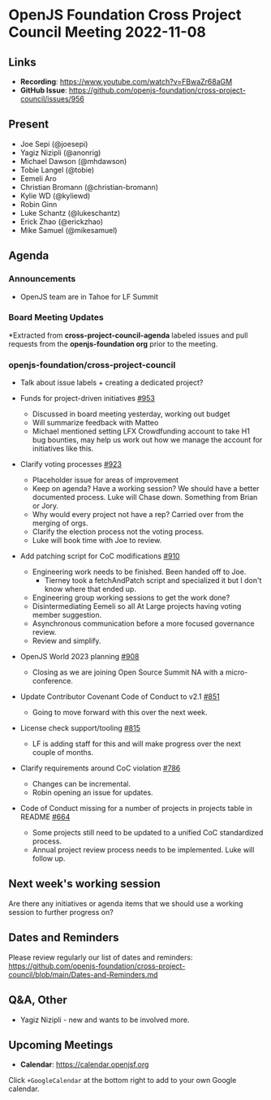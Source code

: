 # OpenJS Foundation Cross Project Council Meeting 2022-11-08

## Links

* **Recording**: https://www.youtube.com/watch?v=FBwaZr68aGM
* **GitHub Issue**: https://github.com/openjs-foundation/cross-project-council/issues/956

## Present

* Joe Sepi (@joesepi)
* Yagiz Nizipli (@anonrig)
* Michael Dawson (@mhdawson)
* Tobie Langel (@tobie)
* Eemeli Aro
* Christian Bromann (@christian-bromann)
* Kylie WD (@kyliewd)
* Robin Ginn
* Luke Schantz (@lukeschantz)
* Erick Zhao (@erickzhao)
* Mike Samuel (@mikesamuel)

## Agenda

### Announcements
  * OpenJS team are in Tahoe for LF Summit

### Board Meeting Updates

*Extracted from **cross-project-council-agenda** labeled issues and pull requests from the **openjs-foundation org** prior to the meeting.

### openjs-foundation/cross-project-council

* Talk about issue labels + creating a dedicated project?

* Funds for project-driven initiatives [#953](https://github.com/openjs-foundation/cross-project-council/issues/953)
  * Discussed in board meeting yesterday, working out budget
  * Will summarize feedback with Matteo
  * Michael mentioned setting LFX Crowdfunding account to take H1 bug bounties, may
    help us work out how we manage the account for initiatives like this.

* Clarify voting processes [#923](https://github.com/openjs-foundation/cross-project-council/issues/923)
  * Placeholder issue for areas of improvement 
  * Keep on agenda?  Have a working session? We should have a better documented process.     Luke will Chase down.  Something from Brian or Jory.
  * Why would every project not have a rep?  Carried over from the merging of orgs.
  *  Clarify the election process not the voting process.
  *  Luke will book time with Joe to review.

* Add patching script for CoC modifications [#910](https://github.com/openjs-foundation/cross-project-council/issues/910)
  * Engineering work needs to be finished.  Been handed off to Joe.
    * Tierney took a fetchAndPatch script and specialized it but I don't know where that ended up.
  * Engineering group working sessions to get the work done?
  * Disintermediating Eemeli so all At Large projects having voting member suggestion.
  * Asynchronous communication before a more focused governance review.
  * Review and simplify. 

* OpenJS World 2023 planning [#908](https://github.com/openjs-foundation/cross-project-council/issues/908)
  * Closing as we are joining Open Source Summit NA with a micro-conference.

* Update Contributor Covenant Code of Conduct to v2.1 [#851](https://github.com/openjs-foundation/cross-project-council/pull/851)
  * Going to move forward with this over the next week.

* License check support/tooling [#815](https://github.com/openjs-foundation/cross-project-council/issues/815)
  * LF is adding staff for this and will make progress over the next couple of months.

* Clarify requirements around CoC violation [#786](https://github.com/openjs-foundation/cross-project-council/issues/786)
  * Changes can be incremental.
  * Robin opening an issue for updates.

* Code of Conduct missing for a number of projects in projects table in README [#664](https://github.com/openjs-foundation/cross-project-council/issues/664)
  * Some projects still need to be updated to a unified CoC standardized process.
  * Annual project review process needs to be implemented. Luke will follow up.

## Next week's working session

Are there any initiatives or agenda items that we should use a working session to further progress on?

## Dates and Reminders

Please review regularly our list of dates and reminders:
https://github.com/openjs-foundation/cross-project-council/blob/main/Dates-and-Reminders.md

## Q&A, Other
  * Yagiz Nizipli - new and wants to be involved more.

## Upcoming Meetings

* **Calendar**: <https://calendar.openjsf.org>

Click `+GoogleCalendar` at the bottom right to add to your own Google calendar.

